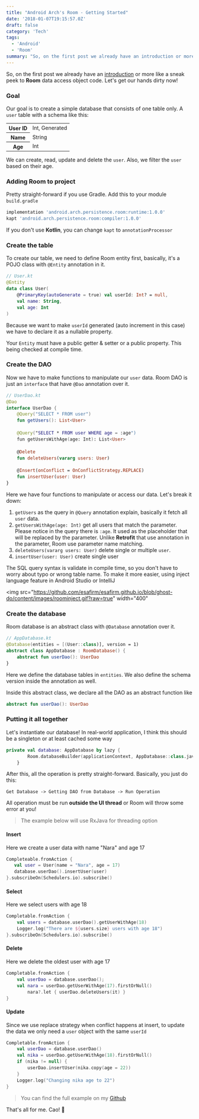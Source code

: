 ```yaml
---
title: "Android Arch's Room - Getting Started"
date: '2018-01-07T19:15:57.0Z'
draft: false
category: 'Tech'
tags:
  - 'Android'
  - 'Room'
summary: "So, on the first post we already have an introduction or more like a sneak peek to Room data access object code. Let's get our hands dirty now!"
---
```


So, on the first post we already have an [introduction](https://nolambda.stream/android-archs-room-introduction/) or more like a sneak peek to **Room** data access object code. Let's get our hands dirty now!

### Goal

Our goal is to create a simple database that consists of one table only. A `user` table with a schema like this:

<table>
    <tr>
        <th>User ID</th>
        <td>Int, Generated</td>
    </tr>
    <tr>
        <th>Name</th>
        <td>String</td>
    </tr>
    <tr>
        <th>Age</th>
        <td>Int</td>
    </tr>
</table>

We can create, read, update and delete the `user`. Also, we filter the `user` based on their age.

### Adding Room to project

Pretty straight-forward if you use Gradle. Add this to your module `build.gradle`

```groovy
implementation 'android.arch.persistence.room:runtime:1.0.0'
kapt 'android.arch.persistence.room:compiler:1.0.0'
```

If you don't use **Kotlin**, you can change `kapt` to `annotationProcessor`

### Create the table

To create our table, we need to define Room entity first, basically, it's a POJO class with `@Entity` annotation in it.

```kotlin
// User.kt
@Entity
data class User(
    @PrimaryKey(autoGenerate = true) val userId: Int? = null,
    val name: String,
    val age: Int
)
```

Because we want to make `userId` generated (auto increment in this case) we have to declare it as a nullable property.

Your `Entity` must have a public getter & setter or a public property. This being checked at compile time.

### Create the DAO

Now we have to make functions to manipulate our `user` data. Room DAO is just an `interface` that have `@Dao` annotation over it.

```kotlin
// UserDao.kt
@Dao
interface UserDao {
    @Query("SELECT * FROM user")
    fun getUsers(): List<User>

    @Query("SELECT * FROM user WHERE age = :age")
    fun getUsersWithAge(age: Int): List<User>

    @Delete
    fun deleteUsers(vararg users: User)

    @Insert(onConflict = OnConflictStrategy.REPLACE)
    fun insertUser(user: User)
}
```

Here we have four functions to manipulate or access our data. Let's break it down:

1. `getUsers` as the query in `@Query` annotation explain, basically it fetch all `user` data.
2. `getUsersWithAge(age: Int)` get all users that match the parameter. Please notice in the query there is `:age`. It used as the placeholder that will be replaced by the parameter. Unlike **Retrofit** that use annotation in the parameter, Room use parameter name matching.
3. `deleteUsers(vararg users: User)` delete single or multiple `user`.
4. `insertUser(user: User)` create single user

The SQL query syntax is validate in compile time, so you don't have to worry about typo or wrong table name. To make it more easier, using inject language feature in Android Studio or IntelliJ

<img src="https://github.com/esafirm/esafirm.github.io/blob/ghost-do/content/images/roominject.gif?raw=true" width="400"

### Create the database

Room database is an abstract class with `@Database` annotation over it.

```kotlin
// AppDatabase.kt
@Database(entities = [(User::class)], version = 1)
abstract class AppDatabase : RoomDatabase() {
    abstract fun userDao(): UserDao
}
```

Here we define the database tables in `entities`. We also define the schema version inside the annotation as well.

Inside this abstract class, we declare all the DAO as an abstract function like

```kotlin
abstract fun userDao(): UserDao
```

### Putting it all together

Let's instantiate our database! In real-world application, I think this should be a singleton or at least cached some way

```kotlin
private val database: AppDatabase by lazy {
        Room.databaseBuilder(applicationContext, AppDatabase::class.java, "test.db").build()
    }
```

After this, all the operation is pretty straight-forward. Basically, you just do this:

```
Get Database -> Getting DAO from Database -> Run Operation
```

All operation must be run **outside the UI thread** or Room will throw some error at you!

> The example below will use RxJava for threading option

#### Insert

Here we create a user data with name "Nara" and age 17

```kotlin
Completeable.fromAction {
   val user = User(name = "Nara", age = 17)
   database.userDao().insertUser(user)
}.subscribeOn(Schedulers.io).subscribe()
```

#### Select

Here we select users with age 18

```kotlin
Completable.fromAction {
    val users = database.userDao().getUserWithAge(18)
    Logger.log("There are ${users.size} users with age 18")
}.subscribeOn(Schedulers.io).subscribe()
```

#### Delete

Here we delete the oldest user with age 17

```kotlin
Completable.fromAction {
    val userDao = database.userDao();
    val nara = userDao.getUserWithAge(17).firstOrNull()
        nara?.let { userDao.deleteUsers(it) }
}
```

#### Update

Since we use replace strategy when conflict happens at insert, to update the data we only need a `user` object with the same `userId`

```kotlin
Completable.fromAction {
    val userDao = database.userDao()
    val nika = userDao.getUserWithAge(18).firstOrNull()
    if (nika != null) {
        userDao.insertUser(nika.copy(age = 22))
    }
    Logger.log("Changing nika age to 22")
}
```

> You can find the full example on my [Github](https://github.com/esafirm/android-playground/tree/master/app/src/main/java/com/esafirm/androidplayground/androidarch/room)

That's all for me. Cao! 👋
